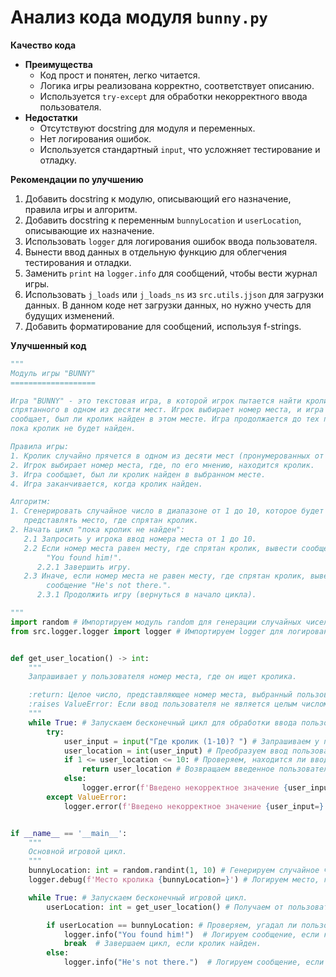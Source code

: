 # Анализ кода модуля `bunny.py`

**Качество кода**
   
   -  **Преимущества**
        - Код прост и понятен, легко читается.
        - Логика игры реализована корректно, соответствует описанию.
        - Используется `try-except` для обработки некорректного ввода пользователя.
   -  **Недостатки**
        - Отсутствуют docstring для модуля и переменных.
        - Нет логирования ошибок.
        - Используется стандартный `input`, что усложняет тестирование и отладку.

**Рекомендации по улучшению**

1.  Добавить docstring к модулю, описывающий его назначение, правила игры и алгоритм.
2.  Добавить docstring к переменным `bunnyLocation` и `userLocation`, описывающие их назначение.
3.  Использовать `logger` для логирования ошибок ввода пользователя.
4.  Вынести ввод данных в отдельную функцию для облегчения тестирования и отладки.
5.  Заменить  `print` на `logger.info` для сообщений, чтобы вести журнал игры.
6. Использовать `j_loads` или `j_loads_ns` из `src.utils.jjson` для загрузки данных. В данном коде нет загрузки данных, но нужно учесть для будущих изменений.
7. Добавить форматирование для сообщений, используя f-strings.

**Улучшенный код**

```python
"""
Модуль игры "BUNNY"
===================

Игра "BUNNY" - это текстовая игра, в которой игрок пытается найти кролика,
спрятанного в одном из десяти мест. Игрок выбирает номер места, и игра
сообщает, был ли кролик найден в этом месте. Игра продолжается до тех пор,
пока кролик не будет найден.

Правила игры:
1. Кролик случайно прячется в одном из десяти мест (пронумерованных от 1 до 10).
2. Игрок выбирает номер места, где, по его мнению, находится кролик.
3. Игра сообщает, был ли кролик найден в выбранном месте.
4. Игра заканчивается, когда кролик найден.

Алгоритм:
1. Сгенерировать случайное число в диапазоне от 1 до 10, которое будет
   представлять место, где спрятан кролик.
2. Начать цикл "пока кролик не найден":
   2.1 Запросить у игрока ввод номера места от 1 до 10.
   2.2 Если номер места равен месту, где спрятан кролик, вывести сообщение
        "You found him!".
      2.2.1 Завершить игру.
   2.3 Иначе, если номер места не равен месту, где спрятан кролик, вывести
        сообщение "He's not there.".
      2.3.1 Продолжить игру (вернуться в начало цикла).

"""
import random # Импортируем модуль random для генерации случайных чисел.
from src.logger.logger import logger # Импортируем logger для логирования.


def get_user_location() -> int:
    """
    Запрашивает у пользователя номер места, где он ищет кролика.

    :return: Целое число, представляющее номер места, выбранный пользователем.
    :raises ValueError: Если ввод пользователя не является целым числом.
    """
    while True: # Запускаем бесконечный цикл для обработки ввода пользователя.
        try:
            user_input = input("Где кролик (1-10)? ") # Запрашиваем у пользователя ввод.
            user_location = int(user_input) # Преобразуем ввод пользователя в целое число.
            if 1 <= user_location <= 10: # Проверяем, находится ли ввод в допустимом диапазоне.
                return user_location # Возвращаем введенное пользователем значение.
            else:
                logger.error(f'Введено некорректное значение {user_input=}. Введите число от 1 до 10.') # Логируем ошибку, если ввод не в диапазоне.
        except ValueError:
            logger.error(f'Введено некорректное значение {user_input=}. Введите целое число.')  # Логируем ошибку, если ввод не является целым числом.


if __name__ == '__main__':
    """
    Основной игровой цикл.
    """
    bunnyLocation: int = random.randint(1, 10) # Генерируем случайное число от 1 до 10 для места кролика.
    logger.debug(f'Место кролика {bunnyLocation=}') # Логируем место, где спрятан кролик.

    while True: # Запускаем бесконечный игровой цикл.
        userLocation: int = get_user_location() # Получаем от пользователя номер места.

        if userLocation == bunnyLocation: # Проверяем, угадал ли пользователь место кролика.
            logger.info("You found him!")  # Логируем сообщение, если кролик найден.
            break  # Завершаем цикл, если кролик найден.
        else:
            logger.info("He's not there.")  # Логируем сообщение, если кролик не найден.
```
